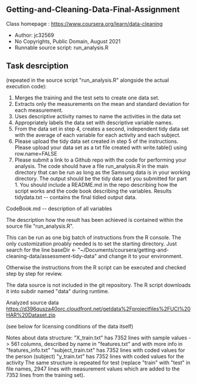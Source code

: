 ## Getting-and-Cleaning-Data-Final-Assignment

Class homepage : https://www.coursera.org/learn/data-cleaning

- Author: jc32569
- No Copyrights, Public Domain, August 2021
- Runnable source script: run_analysis.R

## Task desrciption

(repeated in the source script "run_analysis.R" alongside the actual execution code):

1. Merges the training and the test sets to create one data set.
2. Extracts only the measurements on the mean and standard deviation for each measurement.
3. Uses descriptive activity names to name the activities in the data set
4. Appropriately labels the data set with descriptive variable names.
5. From the data set in step 4, creates a second, independent tidy data set with the average of each variable for each activity and each subject.
6. Please upload the tidy data set created in step 5 of the instructions. Please upload your data set as a txt file created with write.table() using row.name=FALSE
7. Please submit a link to a Github repo with the code for performing your analysis. The code should have a file run_analysis.R in the main directory that can be run as long as the Samsung data is in your working directory. The output should be the tidy data set you submitted for part 1. You should include a README.md in the repo describing how the script works and the code book describing the variables.
Results
tidydata.txt -- contains the final tidied output data.

CodeBook.md -- description of all variables

The description how the result has been achieved is contained within the source file "run_analysis.R".

This can be run as one big batch of instructions from the R console. The only customization proably needed is to set the starting directory. Just search for the line baseDir <- "~/Documents/coursera/getting-and-cleaning-data/assessment-tidy-data" and change it to your environment.

Otherwise the instructions from the R script can be executed and checked step by step for review.

The data source is not included in the git repository. The R script downloads it into subdir named "data" during runtime.

Analyzed source data
https://d396qusza40orc.cloudfront.net/getdata%2Fprojectfiles%2FUCI%20HAR%20Dataset.zip

(see below for licensing conditions of the data itself)

Notes about data structure:
"X_train.txt" has 7352 lines with sample values -> 561 columns, described by name in "features.txt" and with more info in "features_info.txt"
"subject_train.txt" has 7352 lines with coded values for the person (subject)
"y_train.txt" has 7352 lines with coded values for the activity
The same structure is repeated for test (replace "train" with "test" in file names, 2947 lines with measurement values which are added to the 7352 lines from the training set).




